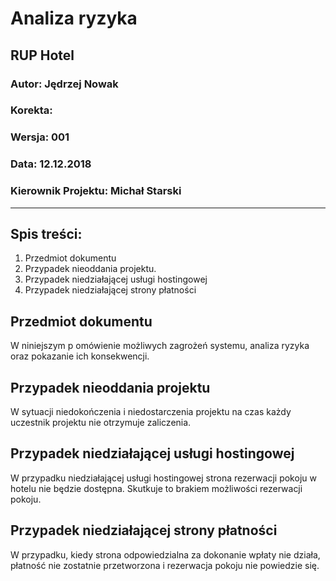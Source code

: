 # Analiza ryzyka

## RUP Hotel

### Autor: Jędrzej Nowak

### Korekta:

### Wersja: 001

### Data: 12.12.2018

### Kierownik Projektu: Michał Starski

---

## Spis treści:

1. Przedmiot dokumentu
2. Przypadek nieoddania projektu.
3. Przypadek niedziałającej usługi hostingowej
4. Przypadek niedziałającej strony płatności

## Przedmiot dokumentu

W niniejszym p omówienie możliwych zagrożeń systemu, analiza ryzyka oraz pokazanie ich konsekwencji.

## Przypadek nieoddania projektu

W sytuacji niedokończenia i niedostarczenia projektu na czas każdy uczestnik projektu nie otrzymuje zaliczenia.

## Przypadek niedziałającej usługi hostingowej

W przypadku niedziałającej usługi hostingowej strona rezerwacji pokoju w hotelu nie będzie dostępna. Skutkuje to brakiem możliwości rezerwacji pokoju.

## Przypadek niedziałającej strony płatności

W przypadku, kiedy strona odpowiedzialna za dokonanie wpłaty nie działa, płatność nie zostatnie przetworzona i rezerwacja pokoju nie powiedzie się.
